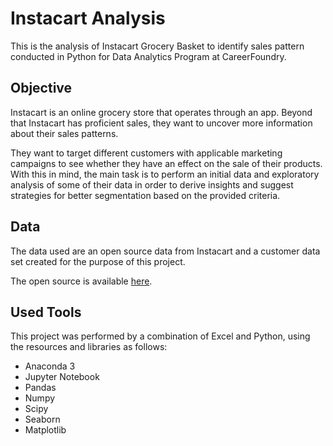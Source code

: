 # Instacart Analysis
This is the analysis of Instacart Grocery Basket to identify sales pattern conducted in Python for Data Analytics Program at CareerFoundry.



## Objective

Instacart is an online grocery store that operates through an app. Beyond that Instacart has proficient sales, they want to uncover more information about their sales patterns.

They want to target different customers with applicable marketing campaigns to see whether they have an effect on the sale of their products. With this in mind, the main task is to perform an initial data and exploratory analysis of some of their data in order to derive insights and suggest strategies for better segmentation based on the provided criteria.

## Data

The data used are an open source data from Instacart and a customer data set created for the purpose of this project.

The open source is available [here](https://www.instacart.com/datasets/grocery-shopping-2017).

## Used Tools

This project was performed by a combination of Excel and Python, using the resources and libraries as follows:
- Anaconda 3
- Jupyter Notebook
- Pandas
- Numpy
- Scipy
- Seaborn
- Matplotlib
